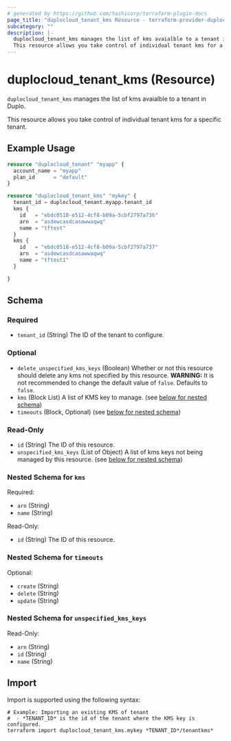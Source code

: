 ```yaml
---
# generated by https://github.com/hashicorp/terraform-plugin-docs
page_title: "duplocloud_tenant_kms Resource - terraform-provider-duplocloud"
subcategory: ""
description: |-
  duplocloud_tenant_kms manages the list of kms avaialble to a tenant in Duplo.
  This resource allows you take control of individual tenant kms for a specific tenant.
---
```


# duplocloud_tenant_kms (Resource)

`duplocloud_tenant_kms` manages the list of kms avaialble to a tenant in Duplo.

This resource allows you take control of individual tenant kms for a specific tenant.

## Example Usage

```terraform
resource "duplocloud_tenant" "myapp" {
  account_name = "myapp"
  plan_id      = "default"
}

resource "duplocloud_tenant_kms" "mykey" {
  tenant_id = duplocloud_tenant.myapp.tenant_id
  kms {
    id   = "ebdc0518-e512-4cf8-b09a-5cbf2797a736"
    arn  = "asdewcasdcasawwaqwq"
    name = "tftest"
  }
  kms {
    id   = "ebdc0518-e512-4cf8-b09a-5cbf2797a737"
    arn  = "asdewcasdcasawwaqwq"
    name = "tftest1"
  }

}
```

<!-- schema generated by tfplugindocs -->
## Schema

### Required

- `tenant_id` (String) The ID of the tenant to configure.

### Optional

- `delete_unspecified_kms_keys` (Boolean) Whether or not this resource should delete any kms not specified by this resource. **WARNING:**  It is not recommended to change the default value of `false`. Defaults to `false`.
- `kms` (Block List) A list of KMS key to manage. (see [below for nested schema](#nestedblock--kms))
- `timeouts` (Block, Optional) (see [below for nested schema](#nestedblock--timeouts))

### Read-Only

- `id` (String) The ID of this resource.
- `unspecified_kms_keys` (List of Object) A list of kms keys not being managed by this resource. (see [below for nested schema](#nestedatt--unspecified_kms_keys))

<a id="nestedblock--kms"></a>
### Nested Schema for `kms`

Required:

- `arn` (String)
- `name` (String)

Read-Only:

- `id` (String) The ID of this resource.


<a id="nestedblock--timeouts"></a>
### Nested Schema for `timeouts`

Optional:

- `create` (String)
- `delete` (String)
- `update` (String)


<a id="nestedatt--unspecified_kms_keys"></a>
### Nested Schema for `unspecified_kms_keys`

Read-Only:

- `arn` (String)
- `id` (String)
- `name` (String)

## Import

Import is supported using the following syntax:

```shell
# Example: Importing an existing KMS of tenant
#  - *TENANT_ID* is the id of the tenant where the KMS key is configured.
terraform import duplocloud_tenant_kms.mykey *TENANT_ID*/tenantkms*
```
